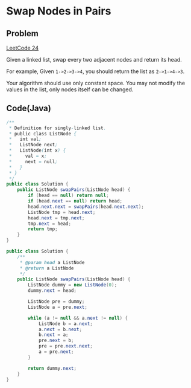 # Swap Nodes in Pairs

## Problem

[LeetCode 24](https://oj.leetcode.com/problems/swap-nodes-in-pairs/)

Given a linked list, swap every two adjacent nodes and return its head.

For example,
Given `1->2->3->4`, you should return the list as `2->1->4->3`.

Your algorithm should use only constant space. You may not modify the values in the list, only nodes itself can be changed.

## Code(Java)

```java
/**
 * Definition for singly-linked list.
 * public class ListNode {
 *   int val;
 *   ListNode next;
 *   ListNode(int x) {
 *     val = x;
 *     next = null;
 *   }
 * }
 */
public class Solution {
    public ListNode swapPairs(ListNode head) {
        if (head == null) return null;
        if (head.next == null) return head;
        head.next.next = swapPairs(head.next.next);
        ListNode tmp = head.next;
        head.next = tmp.next;
        tmp.next = head;
        return tmp;
    }
}

public class Solution {
    /**
     * @param head a ListNode
     * @return a ListNode
     */
    public ListNode swapPairs(ListNode head) {
        ListNode dummy = new ListNode(0);
        dummy.next = head;

        ListNode pre = dummy;
        ListNode a = pre.next;

        while (a != null && a.next != null) {
            ListNode b = a.next;
            a.next = b.next;
            b.next = a;
            pre.next = b;
            pre = pre.next.next;
            a = pre.next;
        }

        return dummy.next;
    }
}
```
